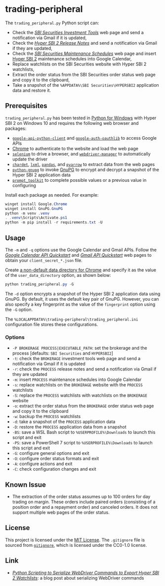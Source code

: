 # trading-peripheral

<!-- Python script that retrieves Hyper SBI 2 maintenance schedules and extracts order status from the SBI Securities web page -->

The `trading_peripheral.py` Python script can:

  * Check the [*SBI Securities Investment
    Tools*](https://site2.sbisec.co.jp/ETGate/?_ControlID=WPLETmgR001Control&_PageID=WPLETmgR001Mdtl20&_DataStoreID=DSWPLETmgR001Control&_ActionID=DefaultAID&burl=search_home&cat1=home&cat2=tool&dir=tool%2F&file=home_tool.html&getFlg=on&OutSide=on#)
    web page and send a notification via Gmail if it is updated,
  * Check the [*Hyper SBI 2 Release
    Notes*](https://go.sbisec.co.jp/lp/lp_hyper_sbi2_211112_update.html) and
    send a notification via Gmail if they are updated,
  * Check the [*SBI Securities Maintenance
    Schedules*](https://search.sbisec.co.jp/v2/popwin/info/home/pop6040_maintenance.html)
    web page and insert [Hyper SBI
    2](https://go.sbisec.co.jp/lp/lp_hyper_sbi2_211112.html) maintenance
    schedules into Google Calendar,
  * Replace watchlists on the SBI Securities website with Hyper SBI 2
    watchlists,
  * Extract the order status from the SBI Securities order status web page and
    copy it to the clipboard,
  * Take a snapshot of the `%APPDATA%\SBI Securities\HYPERSBI2` application
    data and restore it.

## Prerequisites

`trading_peripheral.py` has been tested in [Python for
Windows](https://www.python.org/downloads/windows/) with Hyper SBI 2 on Windows
10 and requires the following web browser and packages:

  * [`google-api-python-client`](https://github.com/googleapis/google-api-python-client/)
    and
    [`google-auth-oauthlib`](https://github.com/googleapis/google-auth-library-python-oauthlib)
    to access Google APIs
  * [Chrome](https://www.google.com/chrome/) to authenticate to the website and
    load the web page
  * [`selenium`](https://www.selenium.dev/) to drive a browser, and
    [`webdriver-manager`](https://github.com/SergeyPirogov/webdriver_manager)
    to automatically update the driver
  * [`chardet`](https://github.com/chardet/chardet),
    [`lxml`](https://lxml.de/index.html),
    [`pandas`](https://pandas.pydata.org/), and
    [`pyarrow`](https://arrow.apache.org/) to extract data from the web pages
  * [`python-gnupg`](https://github.com/vsajip/python-gnupg) to invoke
    [GnuPG](https://gnupg.org/index.html) to encrypt and decrypt a snapshot of
    the Hyper SBI 2 application data
  * [`prompt_toolkit`](https://github.com/prompt-toolkit/python-prompt-toolkit)
    to complete possible values or a previous value in configuring

Install each package as needed. For example:

``` powershell
winget install Google.Chrome
winget install GnuPG.GnuPG
python -m venv .venv
. .venv\Scripts\Activate.ps1
python -m pip install -r requirements.txt -U
```

## Usage

The `-m` and `-q` options use the Google Calendar and Gmail APIs. Follow the
[*Google Calendar API
Quickstart*](https://developers.google.com/calendar/api/quickstart/python) and
[*Gmail API
Quickstart*](https://developers.google.com/gmail/api/quickstart/python) web
pages to obtain your `client_secret_*.json` file.

Create [a non-default data directory for
Chrome](https://chromium.googlesource.com/chromium/src/+/main/docs/user_data_dir.md)
and specify it as the value of the `user_data_directory` option, as shown
below:

``` powershell
python trading_peripheral.py -G
```

The `-d` option encrypts a snapshot of the Hyper SBI 2 application data using
GnuPG. By default, it uses the default key pair of GnuPG. However, you can also
specify a key fingerprint as the value of the `fingerprint` option using the
`-G` option.

The `%LOCALAPPDATA%\trading-peripheral\trading_peripheral.ini` configuration
file stores these configurations.

### Options

  * `-P BROKERAGE PROCESS|EXECUTABLE_PATH`: set the brokerage and the process
    [defaults: `SBI Securities` and `HYPERSBI2`]
  * `-t`: check the `BROKERAGE` investment tools web page and send a
    notification via Gmail if it is updated
  * `-r`: check the `PROCESS` release notes and send a notification via Gmail
    if they are updated
  * `-m`: insert `PROCESS` maintenance schedules into Google Calendar
  * `-s`: replace watchlists on the `BROKERAGE` website with the `PROCESS`
    watchlists
  * `-S`: replace the `PROCESS` watchlists with watchlists on the `BROKERAGE`
    website
  * `-o`: extract the order status from the `BROKERAGE` order status web page
    and copy it to the clipboard
  * `-w`: backup the `PROCESS` watchlists
  * `-d`: take a snapshot of the `PROCESS` application data
  * `-D`: restore the `PROCESS` application data from a snapshot
  * `-BS`: save a WSL Bash script to `%USERPROFILE%\Downloads` to launch this
    script and exit
  * `-PS`: save a PowerShell 7 script to `%USERPROFILE%\Downloads` to launch
    this script and exit
  * `-G`: configure general options and exit
  * `-O`: configure order status formats and exit
  * `-A`: configure actions and exit
  * `-C`: check configuration changes and exit

## Known Issue

  * The extraction of the order status assumes up to 100 orders for day trading
    on margin. These orders include paired orders (consisting of a position
    order and a repayment order) and canceled orders. It does not support
    multiple web pages of the order status.

## License

This project is licensed under the [MIT License](LICENSE.md). The `.gitignore`
file is sourced from [`gitignore`](https://github.com/github/gitignore), which
is licensed under the CC0-1.0 license.

## Link

  * [*Python Scripting to Serialize WebDriver Commands to Export Hyper SBI 2
    Watchlists*](https://carmine560.blogspot.com/2023/02/python-scripting-to-export-hyper-sbi-2.html):
    a blog post about serializing WebDriver commands
